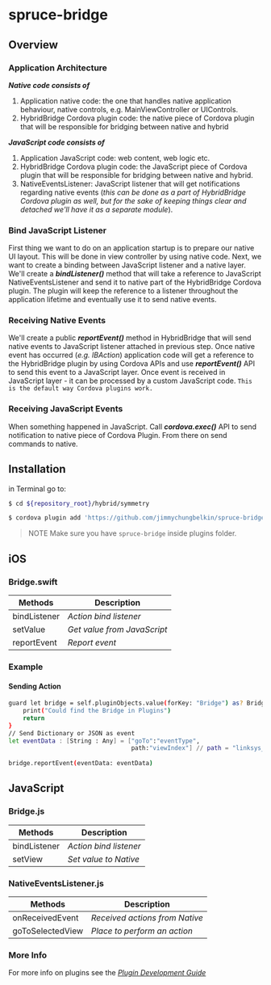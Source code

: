 # spruce-bridge

## Overview

### Application Architecture
***Native code consists of***
1.	Application native code: the one that handles native application behaviour, native controls, e.g. MainViewController or UIControls.
2.	HybridBridge Cordova plugin code: the native piece of Cordova plugin that will be responsible for bridging between native and hybrid
 
***JavaScript code consists of***
1.	Application JavaScript code: web content, web logic etc.
2.	HybridBridge Cordova plugin code: the JavaScript piece of Cordova plugin that will be responsible for bridging between native and hybrid.
3.	NativeEventsListener: JavaScript listener that will get notifications regarding native events (*this can be done as a part of HybridBridge Cordova plugin as well, but for the sake of keeping things clear and detached we'll have it as a separate module*).

### Bind JavaScript Listener
First thing we want to do on an application startup is to prepare our native UI layout. This will be done in view controller by using native code. 
Next, we want to create a binding between JavaScript listener and a native layer. We'll create a ***bindListener()*** method that will take a reference to JavaScript NativeEventsListener and send it to native part of the HybridBridge Cordova plugin. The plugin will keep the reference to a listener throughout the application lifetime and eventually use it to send native events.

### Receiving Native Events
We'll create a public ***reportEvent()*** method in HybridBridge  that will send native events to JavaScript listener attached in previous step. Once native event has occurred (*e.g. IBAction*) application code will get a reference to the HybridBridge plugin by using Cordova APIs and use ***reportEvent()*** API to send this event to a JavaScript layer.  Once event is received in JavaScript layer - it can be processed by a custom JavaScript code. 
`This is the default way Cordova plugins work.`

### Receiving JavaScript Events
When something happened in JavaScript. Call ***cordova.exec()*** API to send notification to native piece of Cordova Plugin. From there on send commands to native.

## Installation

in Terminal go to:
```sh
$ cd ${repository_root}/hybrid/symmetry

$ cordova plugin add 'https://github.com/jimmychungbelkin/spruce-bridge.git'
```
 
 > NOTE
 > Make sure you have `spruce-bridge` inside plugins folder.

## iOS

### Bridge.swift
| Methods | Description |
| ------ | ------ |
| bindListener | *Action bind listener* |
| setValue | *Get value from JavaScript* |
| reportEvent | *Report event* |

### Example

#### Sending Action
```sh
guard let bridge = self.pluginObjects.value(forKey: "Bridge") as? Bridge else {
    print("Could find the Bridge in Plugins")
    return
}
// Send Dictionary or JSON as event
let eventData : [String : Any] = ["goTo":"eventType",
                                  path:"viewIndex"] // path = "linksys_login/selectLogin"
        
bridge.reportEvent(eventData: eventData)
```

## JavaScript

### Bridge.js
| Methods | Description |
| ------ | ------ |
| bindListener | *Action bind listener* |
| setView | *Set value to Native* |

### NativeEventsListener.js
| Methods | Description |
| ------ | ------ |
| onReceivedEvent | *Received actions from Native* |
| goToSelectedView | *Place to perform an action* |

### More Info
For more info on plugins see the *[Plugin Development Guide](http://cordova.apache.org/docs/en/latest/guide/hybrid/plugins/index.html)*